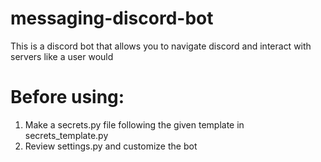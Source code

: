 # messaging-discord-bot
This is a discord bot that allows you to navigate discord and interact with servers like a user would
# Before using:
1. Make a secrets.py file following the given template in secrets_template.py
2. Review settings.py and customize the bot